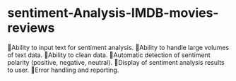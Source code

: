 # sentiment-Analysis-IMDB-movies-reviews
Ability to input text for sentiment analysis. Ability to handle large volumes of text data. Ability to clean data. Automatic detection of sentiment polarity (positive, negative, neutral). Display of sentiment analysis results to user. Error handling and reporting.
